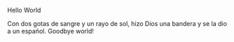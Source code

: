 Hello World












Con dos gotas de sangre y un rayo de sol,
hizo Dios una bandera
y se la dio a un español.
Goodbye world!

